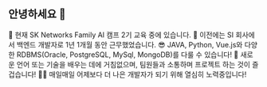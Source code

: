 ## 안녕하세요 👋

<!--
**knowing0829/knowing0829** is a ✨ _special_ ✨ repository because its `README.md` (this file) appears on your GitHub profile.

Here are some ideas to get you started:

- 🔭 I’m currently working on ...
- 🌱 I’m currently learning ...
- 👯 I’m looking to collaborate on ...
- 🤔 I’m looking for help with ...
- 💬 Ask me about ...
- 📫 How to reach me: ...
- 😄 Pronouns: ...
- ⚡ Fun fact: ...
-->

📑 현재 SK Networks Family AI 캠프 2기 교육 중에 있습니다.
🏢 이전에는 SI 회사에서 백엔드 개발자로 1년 1개월 동안 근무했었습니다.
😎 JAVA, Python, Vue.js와 다양한 RDBMS(Oracle, PostgreSQL, MySql, MongoDB)를 다룰 수 있습니다!
🙌 새로운 언어 또는 기술을 배우는 데에 거침없으며, 팀원들과 소통하며 프로젝트 하는 것이 즐겁습니다!
🏃‍♀️ 매일매일 어제보다 더 나은 개발자가 되기 위해 열심히 노력중입니다!
